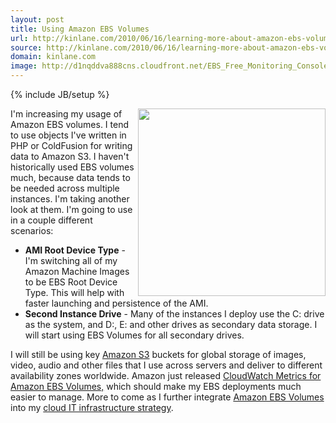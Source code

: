 ```yaml
---
layout: post
title: Using Amazon EBS Volumes
url: http://kinlane.com/2010/06/16/learning-more-about-amazon-ebs-volumes/
source: http://kinlane.com/2010/06/16/learning-more-about-amazon-ebs-volumes/
domain: kinlane.com
image: http://d1nqddva888cns.cloudfront.net/EBS_Free_Monitoring_Console.png
---
```

{% include JB/setup %}

<p>
     <img title="Amazon EBS Volume Metrics" src="http://d1nqddva888cns.cloudfront.net/EBS_Free_Monitoring_Console.png" alt="" width="300" align="right" class="c1" />I'm increasing my usage of Amazon EBS volumes. I tend to use objects I've written in PHP or ColdFusion for writing data to Amazon S3. I haven't historically used EBS volumes much, because data tends to be needed across multiple instances. I'm taking another look at them. I'm going to use in a couple different scenarios:
</p>
<ul class="mainlist">
     <li>
          <strong>AMI Root Device Type</strong> - I'm switching all of my Amazon Machine Images to be EBS Root Device Type. This will help with faster launching and persistence of the AMI.
     </li>
     <li>
          <strong>Second Instance Drive</strong> - Many of the instances I deploy use the C: drive as the system, and D:, E: and other drives as secondary data storage. I will start using EBS Volumes for all secondary drives.
     </li>
</ul>
<p>
     I will still be using key <a href="http://www.kinlane.com/category/amazon/amazon-s3/">Amazon S3</a> buckets for global storage of images, video, audio and other files that I use across servers and deliver to different availability zones worldwide. Amazon just released <a href="http://aws.typepad.com/aws/2010/06/new-cloudwatch-metrics-for-amazon-ebs-volumes.html">CloudWatch Metrics for Amazon EBS Volumes,</a> which should make my EBS deployments much easier to manage. More to come as I further integrate <a href="http://aws.amazon.com/ebs/">Amazon EBS Volumes</a> into my <a href="http://www.kinlane.com">cloud IT infrastructure strategy</a>.
</p>